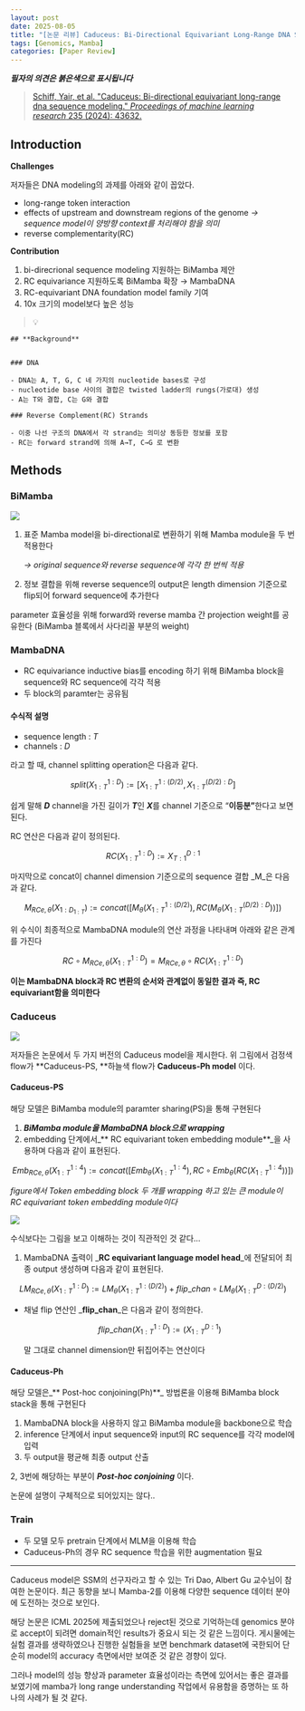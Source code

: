 ```yaml
---
layout: post
date: 2025-08-05
title: "[논문 리뷰] Caduceus: Bi-Directional Equivariant Long-Range DNA Sequence Modeling"
tags: [Genomics, Mamba]
categories: [Paper Review]
---
```


<span class="notion-red">_**필자의 의견은 붉은색으로 표시됩니다**_</span>


> [Schiff, Yair, et al. "Caduceus: Bi-directional equivariant long-range dna sequence modeling." ](https://pmc.ncbi.nlm.nih.gov/articles/PMC12189541/)[_Proceedings of machine learning research_](https://pmc.ncbi.nlm.nih.gov/articles/PMC12189541/)[ 235 (2024): 43632.](https://pmc.ncbi.nlm.nih.gov/articles/PMC12189541/)



## Introduction


**Challenges**


저자들은 DNA modeling의 과제를 아래와 같이 꼽았다.

- long-range token interaction
- effects of upstream and downstream regions of the genome 
_→ sequence model이 양방향 context를 처리해야 함을 의미_
- reverse complementarity(RC)

**Contribution**

1. bi-direcrional sequence modeling 지원하는 BiMamba 제안
1. RC equivariance 지원하도록 BiMamba 확장 → MambaDNA
1. RC-equivariant DNA foundation model family 기여
1. 10x 크기의 model보다 높은 성능

> 💡 


	## **Background**


	### DNA

	- DNA는 A, T, G, C 네 가지의 nucleotide bases로 구성
	- nucleotide base 사이의 결합은 twisted ladder의 rungs(가로대) 생성
	- A는 T와 결합, C는 G와 결합

	### Reverse Complement(RC) Strands

	- 이중 나선 구조의 DNA에서 각 strand는 의미상 동등한 정보를 포함
	- RC는 forward strand에 의해 A→T, C→G 로 변환


## Methods



### BiMamba


![](https://prod-files-secure.s3.us-west-2.amazonaws.com/542b861c-36a8-4051-84e5-8804b6728dba/2c247d59-7815-4980-99f0-8f0d21f445a7/image.png?X-Amz-Algorithm=AWS4-HMAC-SHA256&X-Amz-Content-Sha256=UNSIGNED-PAYLOAD&X-Amz-Credential=ASIAZI2LB4666FHAVOYV%2F20250918%2Fus-west-2%2Fs3%2Faws4_request&X-Amz-Date=20250918T230058Z&X-Amz-Expires=3600&X-Amz-Security-Token=IQoJb3JpZ2luX2VjEEkaCXVzLXdlc3QtMiJHMEUCIQDZD7yt%2BRFSKt1Fxz44IoVYY4Bl0rE9Sy0hX01DTbGXBAIgBEs3Qjynzp9Ca7TTx%2BiacPQkMDjP%2BUgHbfRjFuzL5ywqiAQIwv%2F%2F%2F%2F%2F%2F%2F%2F%2F%2FARAAGgw2Mzc0MjMxODM4MDUiDH9s6o7pzhMSHME%2BAyrcAxirEHcZMDsMr7dd3vCICR%2FEU27WGFjJLFHZUr2ZiJ2eyPqqW3ebluHO7INf%2FRkKOxTyQSzMB2HUcoYI6JKuYhNHjx%2Fty4Vetmvq5fFLm%2FHmrzTn9iUlGI14p0Kde1pfdbCBpoKAKsxTgYV8Rmx2ig5Go61BvHYl1L1o4pHRKAaqzxjjn%2F%2F%2B6B1ZOkMhLf8%2Fv%2BpCJPU1NF9Pr%2Bdk6uuagb4RkVuIaplEOnQJo9xOsWaQxLQZXntwCB0Apw7UnBUDBphs5yNUOmbCqH2%2BNMO2bDHLgfsq6Wq2toSNzN52J0EjlgrhcAYO610LctZ4PuVdxzQ%2BeWSQzFn39CbJlpKsiIYIFA5HYL3khqLVj1tKFlGns8H1LZ95Sw%2F9aQWVMnmiMYL937ZcZzNZbT5QhtxYcAgtzsH2Y%2BGmmlecASSQQ6r73VAiLIrlzYjEwd1zkfwD9pe%2F212pot5wzdbMF1x7diMWwDdkYI2kLW3kNkOnoUN5a7aFtSLTgq1n3OWBvB73bypxsrPFHQvtnDqvfpcYTw9ObnZpNoN2YXIzItAIdmpY4qKoN4g8yx5ulhgVc8uW%2BtpMYFWc6MQf04OmPgQSnHlPwInEssD06VuKa2HXHY8nl5B0Iy2ga37coDf9MPP5sMYGOqUBQDLS%2B3V2w7kZZ11%2B5Ctl9LYhsZoTxXJA6TkJIRegw8Py0UiueZxJ3Za%2Bg5Iivh70ihnPbjeYaHlEmrWLnjoC8nRby8nNzs21ks4kfPUF08TIh2JF2WaAgPIhbmgwKGlAcYMJ8uHkIPL6jy4w8Mrlzq551wGGLwILd2DN4UKxT8zKdyaaWHd0zmioNhG2vafgGGmKzfnLEZAGCiT7jp%2FJ9kOyDP6N&X-Amz-Signature=0fb7acdba863c6e873a27ac61e558bf884da197fa26a26ea6d033d7d2b20e19a&X-Amz-SignedHeaders=host&x-amz-checksum-mode=ENABLED&x-id=GetObject)

1. 표준 Mamba model을 bi-directional로 변환하기 위해 Mamba module을 두 번 적용한다

	_→ original sequence와 reverse sequence에 각각 한 번씩 적용_

1. 정보 결합을 위해 reverse sequence의 output은 length dimension 기준으로 flip되어 forward sequence에 추가한다

parameter 효율성을 위해 forward와 reverse mamba 간 projection weight를 공유한다 (BiMamba 블록에서 사다리꼴 부분의 weight)



### MambaDNA

- RC equivariance inductive bias를 encoding 하기 위해 BiMamba block을 sequence와 RC sequence에 각각 적용
- 두 block의 paramter는 공유됨


#### 수식적 설명

- sequence length : _T_
- channels : _D_

라고 할 때,  channel splitting operation은 다음과 같다.


$$
split(X^{1:D}_{1:T}):=[X^{1:(D/2)}_{1:T},X^{(D/2):D}_{1:T}]
$$


<span class="notion-red">쉽게 말해 </span><span class="notion-red">_**D**_</span><span class="notion-red"> channel을 가진 길이가 </span><span class="notion-red">_**T**_</span><span class="notion-red">인 </span><span class="notion-red">_**X**_</span><span class="notion-red">를 channel 기준으로 “</span><span class="notion-red">**이등분”**</span><span class="notion-red">한다고 보면 된다.</span>


RC 연산은 다음과 같이 정의된다.


$$
RC(X^{1:D}_{1:T}):=X^{D:1}_{T:1}
$$


마지막으로 concat이 channel dimension 기준으로의 sequence 결합 _M_은 다음과 같다.


$$
M_{RCe,\theta}(X_{1:D_{1:T}}):=concat([M_{\theta}(X^{1:(D/2)}_{1:T}),RC(M_{\theta}(X^{(D/2):D}_{1:T}))])
$$


위 수식이 최종적으로 MambaDNA module의 연산 과정을 나타내며 아래와 같은 관계를 가진다


$$
RC\circ M_{RCe,\theta}(X^{1:D}_{1:T}) = M_{RCe,\theta} \circ RC(X^{1:D}_{1:T})
$$


**이는 MambaDNA block과 RC 변환의 순서와 관계없이 동일한 결과 즉, RC equivariant함을 의미한다**



### Caduceus


![](https://prod-files-secure.s3.us-west-2.amazonaws.com/542b861c-36a8-4051-84e5-8804b6728dba/f94a60d7-8145-473b-aef9-7c68d3ec604a/image.png?X-Amz-Algorithm=AWS4-HMAC-SHA256&X-Amz-Content-Sha256=UNSIGNED-PAYLOAD&X-Amz-Credential=ASIAZI2LB4666FHAVOYV%2F20250918%2Fus-west-2%2Fs3%2Faws4_request&X-Amz-Date=20250918T230058Z&X-Amz-Expires=3600&X-Amz-Security-Token=IQoJb3JpZ2luX2VjEEkaCXVzLXdlc3QtMiJHMEUCIQDZD7yt%2BRFSKt1Fxz44IoVYY4Bl0rE9Sy0hX01DTbGXBAIgBEs3Qjynzp9Ca7TTx%2BiacPQkMDjP%2BUgHbfRjFuzL5ywqiAQIwv%2F%2F%2F%2F%2F%2F%2F%2F%2F%2FARAAGgw2Mzc0MjMxODM4MDUiDH9s6o7pzhMSHME%2BAyrcAxirEHcZMDsMr7dd3vCICR%2FEU27WGFjJLFHZUr2ZiJ2eyPqqW3ebluHO7INf%2FRkKOxTyQSzMB2HUcoYI6JKuYhNHjx%2Fty4Vetmvq5fFLm%2FHmrzTn9iUlGI14p0Kde1pfdbCBpoKAKsxTgYV8Rmx2ig5Go61BvHYl1L1o4pHRKAaqzxjjn%2F%2F%2B6B1ZOkMhLf8%2Fv%2BpCJPU1NF9Pr%2Bdk6uuagb4RkVuIaplEOnQJo9xOsWaQxLQZXntwCB0Apw7UnBUDBphs5yNUOmbCqH2%2BNMO2bDHLgfsq6Wq2toSNzN52J0EjlgrhcAYO610LctZ4PuVdxzQ%2BeWSQzFn39CbJlpKsiIYIFA5HYL3khqLVj1tKFlGns8H1LZ95Sw%2F9aQWVMnmiMYL937ZcZzNZbT5QhtxYcAgtzsH2Y%2BGmmlecASSQQ6r73VAiLIrlzYjEwd1zkfwD9pe%2F212pot5wzdbMF1x7diMWwDdkYI2kLW3kNkOnoUN5a7aFtSLTgq1n3OWBvB73bypxsrPFHQvtnDqvfpcYTw9ObnZpNoN2YXIzItAIdmpY4qKoN4g8yx5ulhgVc8uW%2BtpMYFWc6MQf04OmPgQSnHlPwInEssD06VuKa2HXHY8nl5B0Iy2ga37coDf9MPP5sMYGOqUBQDLS%2B3V2w7kZZ11%2B5Ctl9LYhsZoTxXJA6TkJIRegw8Py0UiueZxJ3Za%2Bg5Iivh70ihnPbjeYaHlEmrWLnjoC8nRby8nNzs21ks4kfPUF08TIh2JF2WaAgPIhbmgwKGlAcYMJ8uHkIPL6jy4w8Mrlzq551wGGLwILd2DN4UKxT8zKdyaaWHd0zmioNhG2vafgGGmKzfnLEZAGCiT7jp%2FJ9kOyDP6N&X-Amz-Signature=fab546b8ad3c155201c42ca7fee92b75d617fad9058551cde79af8eb0cf8a7b3&X-Amz-SignedHeaders=host&x-amz-checksum-mode=ENABLED&x-id=GetObject)


저자들은 논문에서 두 가지 버전의 Caduceus model을 제시한다. 위 그림에서 검정색 flow가 **Caduceus-PS, **하늘색 flow가 **Caduceus-Ph model** 이다.



#### Caduceus-PS


해당 모델은 BiMamba module의 paramter sharing(PS)을 통해 구현된다

1. _**BiMamba module을 MambaDNA block으로 wrapping**_
1. embedding 단계에서_** RC equivariant token embedding module**_을 사용하며 다음과 같이 표현된다.

$$
Emb_{RCe,\theta}(X^{1:4}_{1:T}):=concat([Emb_{\theta}(X^{1:4}_{1:T}),RC \circ Emb_{\theta}(RC(X^{1:4}_{1:T}))])
$$


_figure에서 Token embedding block 두 개를 wrapping 하고 있는 큰 module이 RC equivariant token embedding module이다_


![](https://prod-files-secure.s3.us-west-2.amazonaws.com/542b861c-36a8-4051-84e5-8804b6728dba/b175e4da-71eb-4e91-8c23-a06dabe673c9/image.png?X-Amz-Algorithm=AWS4-HMAC-SHA256&X-Amz-Content-Sha256=UNSIGNED-PAYLOAD&X-Amz-Credential=ASIAZI2LB4666FHAVOYV%2F20250918%2Fus-west-2%2Fs3%2Faws4_request&X-Amz-Date=20250918T230059Z&X-Amz-Expires=3600&X-Amz-Security-Token=IQoJb3JpZ2luX2VjEEkaCXVzLXdlc3QtMiJHMEUCIQDZD7yt%2BRFSKt1Fxz44IoVYY4Bl0rE9Sy0hX01DTbGXBAIgBEs3Qjynzp9Ca7TTx%2BiacPQkMDjP%2BUgHbfRjFuzL5ywqiAQIwv%2F%2F%2F%2F%2F%2F%2F%2F%2F%2FARAAGgw2Mzc0MjMxODM4MDUiDH9s6o7pzhMSHME%2BAyrcAxirEHcZMDsMr7dd3vCICR%2FEU27WGFjJLFHZUr2ZiJ2eyPqqW3ebluHO7INf%2FRkKOxTyQSzMB2HUcoYI6JKuYhNHjx%2Fty4Vetmvq5fFLm%2FHmrzTn9iUlGI14p0Kde1pfdbCBpoKAKsxTgYV8Rmx2ig5Go61BvHYl1L1o4pHRKAaqzxjjn%2F%2F%2B6B1ZOkMhLf8%2Fv%2BpCJPU1NF9Pr%2Bdk6uuagb4RkVuIaplEOnQJo9xOsWaQxLQZXntwCB0Apw7UnBUDBphs5yNUOmbCqH2%2BNMO2bDHLgfsq6Wq2toSNzN52J0EjlgrhcAYO610LctZ4PuVdxzQ%2BeWSQzFn39CbJlpKsiIYIFA5HYL3khqLVj1tKFlGns8H1LZ95Sw%2F9aQWVMnmiMYL937ZcZzNZbT5QhtxYcAgtzsH2Y%2BGmmlecASSQQ6r73VAiLIrlzYjEwd1zkfwD9pe%2F212pot5wzdbMF1x7diMWwDdkYI2kLW3kNkOnoUN5a7aFtSLTgq1n3OWBvB73bypxsrPFHQvtnDqvfpcYTw9ObnZpNoN2YXIzItAIdmpY4qKoN4g8yx5ulhgVc8uW%2BtpMYFWc6MQf04OmPgQSnHlPwInEssD06VuKa2HXHY8nl5B0Iy2ga37coDf9MPP5sMYGOqUBQDLS%2B3V2w7kZZ11%2B5Ctl9LYhsZoTxXJA6TkJIRegw8Py0UiueZxJ3Za%2Bg5Iivh70ihnPbjeYaHlEmrWLnjoC8nRby8nNzs21ks4kfPUF08TIh2JF2WaAgPIhbmgwKGlAcYMJ8uHkIPL6jy4w8Mrlzq551wGGLwILd2DN4UKxT8zKdyaaWHd0zmioNhG2vafgGGmKzfnLEZAGCiT7jp%2FJ9kOyDP6N&X-Amz-Signature=3c1a4c630e6df2af4d2852e2bbd15faab322a61a6bd2644c3cd2825e9f467973&X-Amz-SignedHeaders=host&x-amz-checksum-mode=ENABLED&x-id=GetObject)


<span class="notion-red">수식보다는 그림을 보고 이해하는 것이 직관적인 것 같다…</span>

1. MambaDNA 출력이 _**RC equivariant language model head**_에 전달되어 최종 output 생성하며 다음과 같이 표현된다.

$$
LM_{RCe,\theta}(X^{1:D}_{1:T}):= LM_{\theta}(X^{1:(D/2)}_{1:T})+flip\_chan\circ LM_{\theta}(X^{D:(D/2)}_{1:T})
$$

- 채널 flip 연산인 _**flip\_chan**_은 다음과 같이 정의한다.

	$$
	flip\_chan(X^{1:D}_{1:T}):=(X^{D:1}_{1:T})
	$$


	말 그대로 channel dimension만 뒤집어주는 연산이다



#### Caduceus-Ph


해당 모델은_** Post-hoc conjoining(Ph)**_ 방법론을 이용해 BiMamba block stack을 통해 구현된다

1. MambaDNA block을 사용하지 않고 BiMamba module을 backbone으로 학습
1. inference 단계에서 input sequence와 input의 RC sequence를 각각 model에 입력
1. 두 output을 평균해 최종 output 산출

2, 3번에 해당하는 부분이 _**Post-hoc conjoining**_ 이다.


<span class="notion-red">논문에 설명이 구체적으로 되어있지는 않다..</span>



### Train

- 두 모델 모두 pretrain 단계에서 MLM을 이용해 학습
- Caduceus-Ph의 경우 RC sequence 학습을 위한 augmentation 필요

---


<span class="notion-red">Caduceus model은 SSM의 선구자라고 할 수 있는 Tri Dao, Albert Gu 교수님이 참여한 논문이다. 최근 동향을 보니 Mamba-2를 이용해 다양한 sequence 데이터 분야에 도전하는 것으로 보인다.</span>


<span class="notion-red">해당 논문은 ICML 2025에 제출되었으나 reject된 것으로 기억하는데 genomics 분야로 accept이 되려면 domain적인 results가 중요시 되는 것 같은 느낌이다. 게시물에는 실험 결과를 생략하였으나 진행한 실험들을 보면 benchmark dataset에 국한되어 단순히 model의 accuracy 측면에서만 보여준 것 같은 경향이 있다.</span>


<span class="notion-red">그러나 model의 성능 향상과 parameter 효율성이라는 측면에 있어서는 좋은 결과를 보였기에 mamba가 long range understanding 작업에서 유용함을 증명하는 또 하나의 사례가 될 것 같다.</span>

